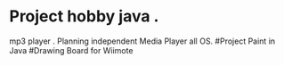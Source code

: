 # Project hobby java . #
mp3 player .
Planning independent Media Player all OS.
#Project Paint in Java
#Drawing Board for Wiimote